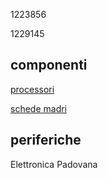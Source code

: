 1223856

1229145

## componenti

[processori](./componenti//processori.md)

[schede madri](./componenti/schede_madri.md)

## periferiche

Elettronica Padovana